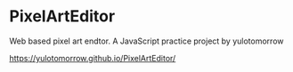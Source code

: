 # PixelArtEditor
Web based pixel art endtor. A JavaScript practice project by yulotomorrow

https://yulotomorrow.github.io/PixelArtEditor/
